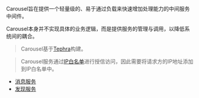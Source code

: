 Carousel旨在提供一个轻量级的、易于通过负载来快速增加处理能力的中间服务中间件。

Carousel本身并不实现具体的业务逻辑，而是提供服务的管理与调用，以降低系统间的耦合。

> Carousel基于[Tephra](https://github.com/heisedebaise/tephra)构建。

> Carousel服务通过[IP白名单](https://github.com/heisedebaise/tephra/blob/master/tephra-ctrl/doc/trustful-ip.md)进行授信访问，因此需要将请求方的IP地址添加到IP白名单中。

- [消息服务](carousel-ms/)
- [发现服务](carousel-ds/)

